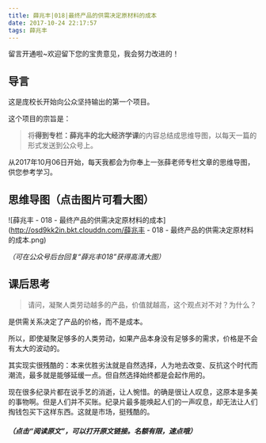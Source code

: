 ```yaml
---
title: 薛兆丰|018|最终产品的供需决定原材料的成本
date: 2017-10-24 22:17:57
tags: 薛兆丰
---
```


留言开通啦~欢迎留下您的宝贵意见，我会努力改进的！

## 导言

这是庞校长开始向公众坚持输出的第一个项目。

这个项目的宗旨是：

> 将**得到专栏：薛兆丰的北大经济学课**的内容总结成思维导图，以每天一篇的形式发送到公众号上。

从2017年10月06日开始，每天我都会为你奉上一张薛老师专栏文章的思维导图，供您参考学习。

## 思维导图（点击图片可看大图）

![薛兆丰 - 018 - 最终产品的供需决定原材料的成本](http://osd9kk2in.bkt.clouddn.com/薛兆丰 - 018 - 最终产品的供需决定原材料的成本.png)




*（可在公众号后台回复“薛兆丰018”获得高清大图）*

## 课后思考

> 请问，凝聚人类劳动越多的产品，价值就越高，这个观点对不对？为什么？

是供需关系决定了产品的价格，而不是成本。

所以，即使凝聚足够多的人类劳动，如果产品本身没有足够多的需求，价格是不会有太大的波动的。

其实现实很残酷的：本来优胜劣汰就是自然选择，人为地去改变、反抗这个时代而潮流，最多就是能够延缓一点。但自然选择始终都是会起作用的。

现在很多纪录片都在说手艺的消逝，让人惋惜。的确是很让人叹息，这原本是多美的事物啊。但是人们并不买账。纪录片最多能唤起人们的一声叹息，却无法让人们掏钱包买下这样东西。这就是市场，挺残酷的。

##### *（点击“阅读原文”，可以打开原文链接。名额有限，速点哦）*

